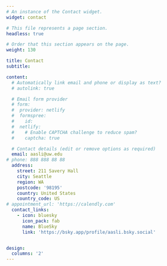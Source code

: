```yaml
---
# An instance of the Contact widget.
widget: contact

# This file represents a page section.
headless: true

# Order that this section appears on the page.
weight: 130

title: Contact
subtitle:

content:
  # Automatically link email and phone or display as text?
  # autolink: true

  # Email form provider
  # form:
  #  provider: netlify
  #  formspree:
  #    id:
  #  netlify:
  #    # Enable CAPTCHA challenge to reduce spam?
  #    captcha: true

  # Contact details (edit or remove options as required)
  email: aasli@uw.edu
# phone: 888 888 88 88
  address:
    street: 211 Savery Hall
    city: Seattle
    region: WA
    postcode: '98195'
    country: United States
    country_code: US
# appointment_url: 'https://calendly.com'
  contact_links:
    - icon: bluesky
      icon_pack: fab
      name: BlueSky
      link: 'https://bsky.app/profile/aasli.bsky.social'


design:
  columns: '2'
---
```

